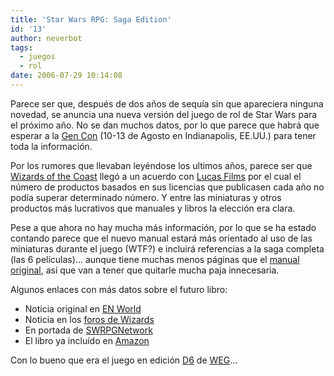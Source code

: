 ```yaml
---
title: 'Star Wars RPG: Saga Edition'
id: '13'
author: neverbot
tags:
  - juegos
  - rol
date: 2006-07-29 10:14:08
---
```


Parece ser que, después de dos años de sequía sin que apareciera ninguna novedad, se anuncia una nueva versión del juego de rol de Star Wars para el próximo año. No se dan muchos datos, por lo que parece que habrá que esperar a la [Gen Con](http://www.gencon.com/) (10-13 de Agosto en Indianapolis, EE.UU.) para tener toda la información.

Por los rumores que llevaban leyéndose los ultimos años, parece ser que [Wizards of the Coast](http://www.wizards.com/) llegó a un acuerdo con [Lucas Films](http://www.lucasfilm.com/) por el cual el número de productos basados en sus licencias que publicasen cada año no podía superar determinado número. Y entre las miniaturas y otros productos más lucrativos que manuales y libros la elección era clara.

Pese a que ahora no hay mucha más información, por lo que se ha estado contando parece que el nuevo manual estará más orientado al uso de las miniaturas durante el juego (WTF?) e incluirá referencias a la saga completa (las 6 películas)... aunque tiene muchas menos páginas que el [manual original](http://www.amazon.com/gp/product/078692876X/ref=pd_cp_b_title/104-6068107-7543123?%5Fencoding=UTF8&v=glance&n=283155), así que van a tener que quitarle mucha paja innecesaria.

Algunos enlaces con más datos sobre el futuro libro:

*   Noticia original en [EN World](http://www.enworld.org/showthread.php?t=169200)
*   Noticia en los [foros de Wizards](http://boards1.wizards.com/showthread.php?t=662400)
*   En portada de [SWRPGNetwork](http://www.swrpgnetwork.com/)
*   El libro ya incluído en [Amazon](http://www.amazon.com/gp/product/0786943564/qid=1151670714/sr=1-2/ref=sr_1_2/104-6068107-7543123?redirect=true&s=books&v=glance&n=283155)

Con lo bueno que era el juego en edición [D6](http://www.rancorpit.com/) de [WEG](http://www.westendgames.com/)...